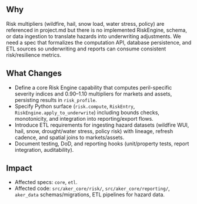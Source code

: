 ## Why
Risk multipliers (wildfire, hail, snow load, water stress, policy) are referenced in project.md but there is no implemented RiskEngine, schema, or data ingestion to translate hazards into underwriting adjustments. We need a spec that formalizes the computation API, database persistence, and ETL sources so underwriting and reports can consume consistent risk/resilience metrics.

## What Changes
- Define a core Risk Engine capability that computes peril-specific severity indices and 0.90–1.10 multipliers for markets and assets, persisting results in `risk_profile`.
- Specify Python surface (`risk.compute`, `RiskEntry`, `RiskEngine.apply_to_underwrite`) including bounds checks, monotonicity, and integration into reporting/export flows.
- Introduce ETL requirements for ingesting hazard datasets (wildfire WUI, hail, snow, drought/water stress, policy risk) with lineage, refresh cadence, and spatial joins to markets/assets.
- Document testing, DoD, and reporting hooks (unit/property tests, report integration, auditability).

## Impact
- Affected specs: `core`, `etl`.
- Affected code: `src/aker_core/risk/`, `src/aker_core/reporting/`, `aker_data` schemas/migrations, ETL pipelines for hazard data.
